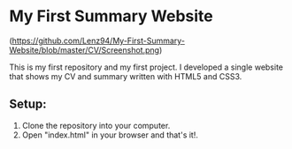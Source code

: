 # My First Summary Website

 (https://github.com/Lenz94/My-First-Summary-Website/blob/master/CV/Screenshot.png)

This is my first repository and my first project. 
I developed a single website that shows my CV and summary written with HTML5 and CSS3.

<h2>Setup:</h2>

1. Clone the repository into your computer.
2. Open "index.html" in your browser and that's it!.
